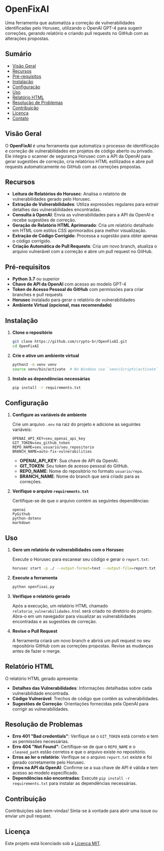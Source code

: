 # OpenFixAI

Uma ferramenta que automatiza a correção de vulnerabilidades identificadas pelo Horusec, utilizando o OpenAI GPT-4 para sugerir correções, gerando relatório e criando pull requests no GitHub com as alterações propostas.

## Sumário

- [Visão Geral](#visão-geral)
- [Recursos](#recursos)
- [Pré-requisitos](#pré-requisitos)
- [Instalação](#instalação)
- [Configuração](#configuração)
- [Uso](#uso)
- [Relatório HTML](#relatório-html)
- [Resolução de Problemas](#resolução-de-problemas)
- [Contribuição](#contribuição)
- [Licença](#licença)
- [Contato](#contato)

## Visão Geral

O **OpenFixAI** é uma ferramenta que automatiza o processo de identificação e correção de vulnerabilidades em projetos de código aberto ou privado. Ele integra o scanner de segurança Horusec com a API da OpenAI para gerar sugestões de correção, cria relatórios HTML estilizados e abre pull requests automaticamente no GitHub com as correções propostas.

## Recursos

- **Leitura de Relatórios do Horusec**: Analisa o relatório de vulnerabilidades gerado pelo Horusec.
- **Extração de Vulnerabilidades**: Utiliza expressões regulares para extrair detalhes das vulnerabilidades encontradas.
- **Consulta à OpenAI**: Envia as vulnerabilidades para a API da OpenAI e recebe sugestões de correção.
- **Geração de Relatório HTML Aprimorado**: Cria um relatório detalhado em HTML com estilos CSS aprimorados para melhor visualização.
- **Extração de Código Corrigido**: Processa a sugestão para obter apenas o código corrigido.
- **Criação Automática de Pull Requests**: Cria um novo branch, atualiza o arquivo vulnerável com a correção e abre um pull request no GitHub.

## Pré-requisitos

- **Python 3.7** ou superior
- **Chave de API da OpenAI** com acesso ao modelo GPT-4
- **Token de Acesso Pessoal do GitHub** com permissões para criar branches e pull requests
- **Horusec** instalado para gerar o relatório de vulnerabilidades
- **Ambiente Virtual (opcional, mas recomendado)**

## Instalação

1. **Clone o repositório**

   ```bash
   git clone https://github.com/crypto-br/OpenFixAI.git
   cd OpenFixAI
   ```

2. **Crie e ative um ambiente virtual**

   ```bash
   python3 -m venv venv
   source venv/bin/activate  # No Windows use `venv\Scripts\activate`
   ```

3. **Instale as dependências necessárias**

   ```bash
   pip install -r requirements.txt
   ```

## Configuração

1. **Configure as variáveis de ambiente**

   Crie um arquivo `.env` na raiz do projeto e adicione as seguintes variáveis:

   ```env
   OPENAI_API_KEY=seu_openai_api_key
   GIT_TOKEN=seu_github_token
   REPO_NAME=seu_usuario/seu_repositorio
   BRANCH_NAME=auto-fix-vulnerabilities
   ```

   - **OPENAI_API_KEY**: Sua chave de API da OpenAI.
   - **GIT_TOKEN**: Seu token de acesso pessoal do GitHub.
   - **REPO_NAME**: Nome do repositório no formato `usuario/repo`.
   - **BRANCH_NAME**: Nome do branch que será criado para as correções.

2. **Verifique o arquivo `requirements.txt`**

   Certifique-se de que o arquivo contém as seguintes dependências:

   ```
   openai
   PyGithub
   python-dotenv
   markdown
   ```

## Uso

1. **Gere um relatório de vulnerabilidades com o Horusec**

   Execute o Horusec para escanear seu código e gerar o `report.txt`:

   ```bash
   horusec start -p ./ --output-format=text --output-file=report.txt
   ```

2. **Execute a ferramenta**

   ```bash
   python openfixai.py
   ```

3. **Verifique o relatório gerado**

   Após a execução, um relatório HTML chamado `relatorio_vulnerabilidades.html` será criado no diretório do projeto. Abra-o em um navegador para visualizar as vulnerabilidades encontradas e as sugestões de correção.

4. **Revise o Pull Request**

   A ferramenta criará um novo branch e abrirá um pull request no seu repositório GitHub com as correções propostas. Revise as mudanças antes de fazer o merge.

## Relatório HTML

O relatório HTML gerado apresenta:

- **Detalhes das Vulnerabilidades**: Informações detalhadas sobre cada vulnerabilidade encontrada.
- **Código Vulnerável**: Trechos de código que contêm as vulnerabilidades.
- **Sugestões de Correção**: Orientações fornecidas pela OpenAI para corrigir as vulnerabilidades.

## Resolução de Problemas

- **Erro 401 "Bad credentials"**: Verifique se o `GIT_TOKEN` está correto e tem as permissões necessárias.
- **Erro 404 "Not Found"**: Certifique-se de que o `REPO_NAME` e o `cleaned_path` estão corretos e que o arquivo existe no repositório.
- **Erros ao ler o relatório**: Verifique se o arquivo `report.txt` existe e foi gerado corretamente pelo Horusec.
- **Erros na API da OpenAI**: Confirme se a sua chave de API é válida e tem acesso ao modelo especificado.
- **Dependências não encontradas**: Execute `pip install -r requirements.txt` para instalar as dependências necessárias.

## Contribuição

Contribuições são bem-vindas! Sinta-se à vontade para abrir uma issue ou enviar um pull request.

## Licença

Este projeto está licenciado sob a [Licença MIT](LICENSE).
